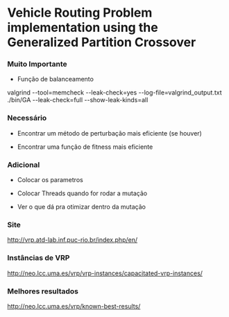 # Vehicle Routing Problem implementation using the Generalized Partition Crossover

### Muito Importante

- Função de balanceamento

valgrind  --tool=memcheck --leak-check=yes --log-file=valgrind_output.txt ./bin/GA
--leak-check=full --show-leak-kinds=all

### Necessário

- Encontrar um método de perturbação mais eficiente (se houver)

- Encontrar uma função de fitness mais eficiente

### Adicional

- Colocar os parametros

- Colocar Threads quando for rodar a mutação

- Ver o que dá pra otimizar dentro da  mutação

### Site 
http://vrp.atd-lab.inf.puc-rio.br/index.php/en/

### Instâncias de VRP
http://neo.lcc.uma.es/vrp/vrp-instances/capacitated-vrp-instances/
### Melhores resultados
http://neo.lcc.uma.es/vrp/known-best-results/
